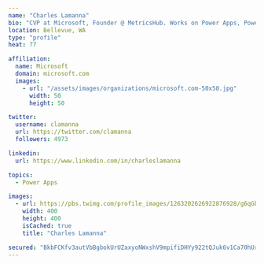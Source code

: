 ```yaml
---
name: "Charles Lamanna"
bio: "CVP at Microsoft, Founder @ MetricsHub. Works on Power Apps, Power Automate, Power Virtual Agent, Common Data Service and Dynamics 365."
location: Bellevue, WA
type: "profile"
heat: 77

affiliation:
  name: Microsoft
  domain: microsoft.com
  images:
    - url: "/assets/images/organizations/microsoft.com-50x50.jpg"
      width: 50
      height: 50

twitter:
  username: clamanna
  url: https://twitter.com/clamanna
  followers: 4973

linkedin:
  url: https://www.linkedin.com/in/charleslamanna

topics:
  - Power Apps

images:
  - url: https://pbs.twimg.com/profile_images/1263202626922876928/g6qGbHZ-_400x400.jpg
    width: 400
    height: 400
    isCached: true
    title: "Charles Lamanna"

secured: "BkbFCKfv3autVbBgbokUrUZaxyoNWxshV9mpifiDHYy922tQJuk6v1Ca70hUr1WWMbrLJCMusGKzkTBLLwyuLd9ODLhWbfqcocSS2L7oq+DNoVUmQXEf5mOqjEtZMzHb7OhKw62cqkqRxR0RHTdpyY4oIKK4yVdOLIhN54tJOyW46QczZH7QLhgQYtRoqk2d1Gk6jNIYbqNwARHRc5gYyuYU+iKs4oWIpf9pLaHgd6FGm2/TjMQLDnUnNgxzGlZm6zO2hjCXWLW7Q3PacMzfTa0wWWr7v8qAJGEuPQTku+pyMhFdEOTPnWrhMfTS7mU4TDyCxs1qxfGrLpeYcUOiVyRENtCdTlW26mEFTk6qIAnIEa0hKYg0c0nqN3mv34+n8w4hIXqkwSrwdFgpS1T6P38YkpCG0f+czigony7a+GI=;ktFo0ybHFqJrFEm9w9ZzwQ=="
---
```


